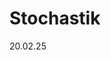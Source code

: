 
# Stochastik
20.02.25





<!--stackedit_data:
eyJoaXN0b3J5IjpbLTQ4MjczNDU5MSw4MTUyNTc3NDcsMTk3ND
E0OTAyOSwtNTA1MTAyNjk3LDE0Mzg0ODMzODJdfQ==
-->